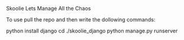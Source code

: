 Skoolie
Lets Manage All the Chaos


To use pull the repo and then write the dollowing commands:

python install django
cd ./skoolie_django
python manage.py runserver
